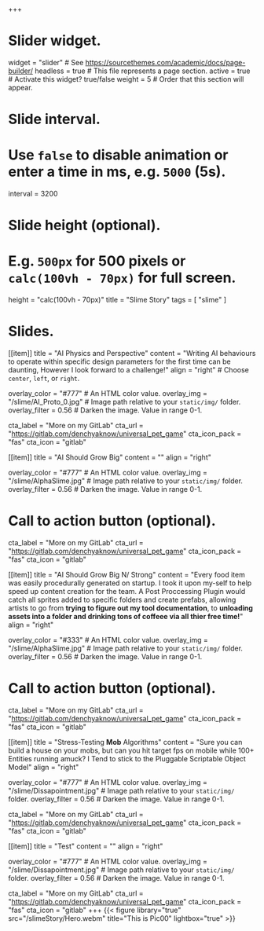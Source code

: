 +++
# Slider widget.
widget = "slider"  # See https://sourcethemes.com/academic/docs/page-builder/
headless = true  # This file represents a page section.
active = true  # Activate this widget? true/false
weight = 5  # Order that this section will appear.

# Slide interval.
# Use `false` to disable animation or enter a time in ms, e.g. `5000` (5s).
interval = 3200

# Slide height (optional).
# E.g. `500px` for 500 pixels or `calc(100vh - 70px)` for full screen.
height = "calc(100vh - 70px)"
title = "Slime Story"
tags = [ "slime" ]
# Slides.
[[item]]
  title = "AI Physics and Perspective"
  content = "Writing AI behaviours to operate within specific design parameters for the first time can be daunting, However I look forward to a challenge!"
  align = "right"  # Choose `center`, `left`, or `right`.

  overlay_color = "#777"  # An HTML color value.
  overlay_img = "/slime/AI_Proto_0.jpg"  # Image path relative to your `static/img/` folder.
  overlay_filter = 0.56  # Darken the image. Value in range 0-1.

  cta_label = "More on my GitLab"
  cta_url = "https://gitlab.com/denchyaknow/universal_pet_game" 
  cta_icon_pack = "fas"
  cta_icon = "gitlab"


[[item]]
  title = "AI Should Grow Big"
  content = ""
  align = "right"

  overlay_color = "#777"  # An HTML color value.
  overlay_img = "/slime/AlphaSlime.jpg"  # Image path relative to your `static/img/` folder.
  overlay_filter = 0.56  # Darken the image. Value in range 0-1.

  # Call to action button (optional).
  cta_label = "More on my GitLab"
  cta_url = "https://gitlab.com/denchyaknow/universal_pet_game" 
  cta_icon_pack = "fas"
  cta_icon = "gitlab"

[[item]]
  title = "AI Should Grow Big N/ Strong"
  content = "Every food item was easily procedurally generated on startup. I took it upon my-self to help speed up content creation for the team. A Post Proccessing Plugin would catch all sprites added to specific folders and create prefabs, allowing artists to go from **trying to figure out my tool documentation**, to **unloading assets into a folder and drinking tons of coffeee via all thier free time!**"
  align = "right"

  overlay_color = "#333"  # An HTML color value.
  overlay_img = "/slime/AlphaSlime.jpg"  # Image path relative to your `static/img/` folder.
  overlay_filter = 0.56  # Darken the image. Value in range 0-1.

  # Call to action button (optional).
  cta_label = "More on my GitLab"
  cta_url = "https://gitlab.com/denchyaknow/universal_pet_game" 
  cta_icon_pack = "fas"
  cta_icon = "gitlab"
  
  
  
[[item]]
  title = "Stress-Testing **Mob** Algorithms"
  content = "Sure you can build a house on your mobs, but can you hit target fps on mobile while 100+ Entities running amuck? I Tend to stick to the Pluggable Scriptable Object Model"
  align = "right"

  overlay_color = "#777"  # An HTML color value.
  overlay_img = "/slime/Dissapointment.jpg"  # Image path relative to your `static/img/` folder.
  overlay_filter = 0.56  # Darken the image. Value in range 0-1.

  cta_label = "More on my GitLab"
  cta_url = "https://gitlab.com/denchyaknow/universal_pet_game" 
  cta_icon_pack = "fas"
  cta_icon = "gitlab"

[[item]]
  title = "Test"
  content = ""
  align = "right"

  overlay_color = "#777"  # An HTML color value.
  overlay_img = "/slime/Dissapointment.jpg"  # Image path relative to your `static/img/` folder.
  overlay_filter = 0.56  # Darken the image. Value in range 0-1.

  cta_label = "More on my GitLab"
  cta_url = "https://gitlab.com/denchyaknow/universal_pet_game" 
  cta_icon_pack = "fas"
  cta_icon = "gitlab"
+++
{{< figure library="true" src="/slimeStory/Hero.webm" title="This is Pic00" lightbox="true" >}}
